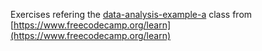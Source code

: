 Exercises refering the [data-analysis-example-a](https://www.freecodecamp.org/learn/data-analysis-with-python/data-analysis-with-python-course/data-analysis-example-a) class from [https://www.freecodecamp.org/learn](https://www.freecodecamp.org/learn)

